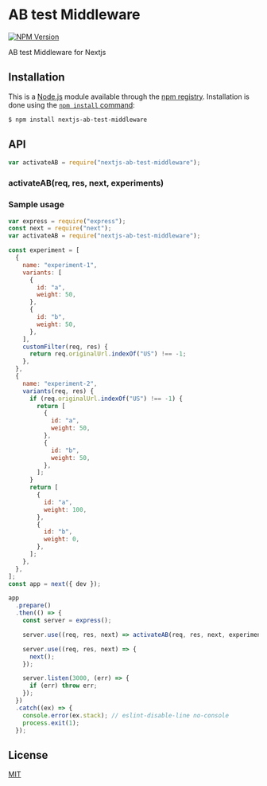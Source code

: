 # AB test Middleware

[![NPM Version][npm-version-image]][npm-url]

AB test Middleware for Nextjs

## Installation

This is a [Node.js](https://nodejs.org/en/) module available through the
[npm registry](https://www.npmjs.com/). Installation is done using the
[`npm install` command](https://docs.npmjs.com/getting-started/installing-npm-packages-locally):

```sh
$ npm install nextjs-ab-test-middleware
```

## API

<!-- eslint-disable no-unused-vars -->

```js
var activateAB = require("nextjs-ab-test-middleware");
```

### activateAB(req, res, next, experiments)

### Sample usage

```js
var express = require("express");
const next = require("next");
var activateAB = require("nextjs-ab-test-middleware");

const experiment = [
  {
    name: "experiment-1",
    variants: [
      {
        id: "a",
        weight: 50,
      },
      {
        id: "b",
        weight: 50,
      },
    ],
    customFilter(req, res) {
      return req.originalUrl.indexOf("US") !== -1;
    },
  },
  {
    name: "experiment-2",
    variants(req, res) {
      if (req.originalUrl.indexOf("US") !== -1) {
        return [
          {
            id: "a",
            weight: 50,
          },
          {
            id: "b",
            weight: 50,
          },
        ];
      }
      return [
        {
          id: "a",
          weight: 100,
        },
        {
          id: "b",
          weight: 0,
        },
      ];
    },
  },
];
const app = next({ dev });

app
  .prepare()
  .then(() => {
    const server = express();

    server.use((req, res, next) => activateAB(req, res, next, experiment));

    server.use((req, res, next) => {
      next();
    });

    server.listen(3000, (err) => {
      if (err) throw err;
    });
  })
  .catch((ex) => {
    console.error(ex.stack); // eslint-disable-line no-console
    process.exit(1);
  });
```

## License

[MIT](LICENSE)

[npm-downloads-image]: https://badgen.net/npm/dm/nextjs-ab-test-middleware
[npm-url]: https://npmjs.org/package/nextjs-ab-test-middleware
[npm-version-image]: https://badgen.net/npm/v/nextjs-ab-test-middleware
